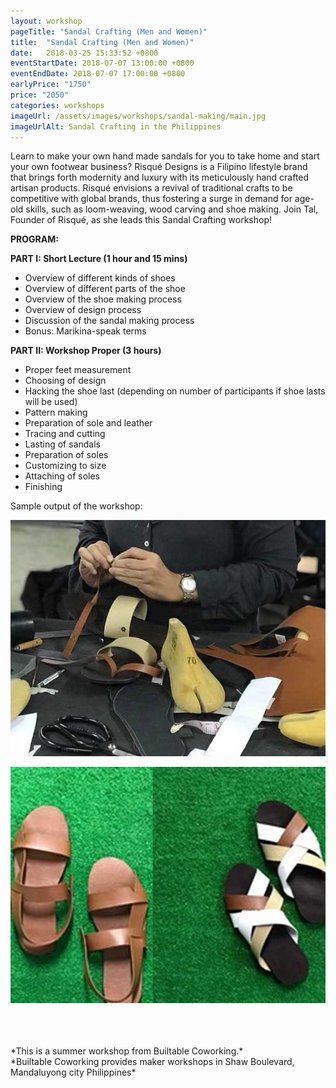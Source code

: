 ```yaml
---
layout: workshop
pageTitle: "Sandal Crafting (Men and Women)"
title:  "Sandal Crafting (Men and Women)"
date:   2018-03-25 15:33:52 +0800
eventStartDate: 2018-07-07 13:00:00 +0800
eventEndDate: 2018-07-07 17:00:00 +0800
earlyPrice: "1750"
price: "2050"
categories: workshops
imageUrl: /assets/images/workshops/sandal-making/main.jpg
imageUrlAlt: Sandal Crafting in the Philippines
---
```


Learn to make your own hand made sandals for you to take home and start your own footwear business? Risqué Designs is a Filipino lifestyle brand that brings forth modernity and luxury with its meticulously hand crafted artisan products. Risqué envisions a revival of traditional crafts to be competitive with global brands, thus fostering a surge in demand for age-old skills, such as loom-weaving, wood carving and shoe
making. Join Tal, Founder of Risqué, as she leads this Sandal Crafting workshop!

**PROGRAM:**

**PART I: Short Lecture (1 hour and 15 mins)**

- Overview of different kinds of shoes
- Overview of different parts of the shoe
- Overview of the shoe making process
- Overview of design process
- Discussion of the sandal making process
- Bonus: Marikina-speak terms

**PART II: Workshop Proper (3 hours)**

- Proper feet measurement
- Choosing of design
- Hacking the shoe last 
(depending on number of participants if shoe lasts will be used)
- Pattern making
- Preparation of sole and leather
- Tracing and cutting
- Lasting of sandals
- Preparation of soles
- Customizing to size
- Attaching of soles
- Finishing

Sample output of the workshop:

![handmade leathercraft sandals](/assets/images/workshops/sandal-making/sample-1.jpg "handmade leathercraft")

![handmade leathercraft sandals](/assets/images/workshops/sandal-making/sample-2.jpg "handmade leathercraft")

<br>
<br>
<br>
*This is a summer workshop from Builtable Coworking.*
<br>
*Builtable Coworking provides maker workshops in Shaw Boulevard, Mandaluyong city Philippines* 